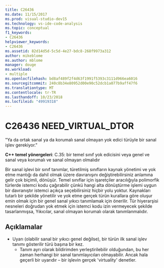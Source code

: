 ```yaml
---
title: C26436
ms.date: 11/15/2017
ms.prod: visual-studio-dev15
ms.technology: vs-ide-code-analysis
ms.topic: conceptual
f1_keywords:
- C26436
helpviewer_keywords:
- C26436
ms.assetid: 82d14d5d-5c5d-4e27-bdc8-268f9973a312
author: mikeblome
ms.author: mblome
manager: douge
ms.workload:
- multiple
ms.openlocfilehash: bd8af489f2f4d63f1991f5393c3111d966ea6016
ms.sourcegitcommit: 240c8b34e80952d00e90c52dcb1a077b9aff47f6
ms.translationtype: MT
ms.contentlocale: tr-TR
ms.lasthandoff: 10/23/2018
ms.locfileid: "49919318"
---
```

# <a name="c26436-needvirtualdtor"></a>C26436 NEED_VIRTUAL_DTOR
"Ya da ortak sanal ya da korumalı sanal olmayan yok edici türüyle bir sanal işlev gerekiyor."

**C++ temel yönergeleri**: C.35: bir temel sınıf yok edicisini veya genel ve sanal veya korumalı ve sanal olmayan olmalıdır

Bir sanal işlevi bir sınıf tanımlar, türetilmiş sınıfların kaynak yönetimi ve yok etme mantığı da dahil olmak üzere davranışını değiştirebilirsiniz anlamına gelir çok biçimli, dönüşür. Temel sınıflar için işaretçiler aracılığıyla polimorfik türlerde istemci kodu çağırabilir çünkü hangi alta dönüştürme işlemi uygun bir davranıştır istemci açıkça seçebilirsiniz hiçbir yolu yoktur. Kaynakları tutarlı bir şekilde yönetilir ve yok etme gerçek türün kurallara göre oluşur emin olmak için bir genel sanal yıkıcı tanımlamak için önerilir. Tür hiyerarşisi nesneleri doğrudan yok etmek için istemci kodu izin vermeyecek şekilde tasarlanmışsa, Yıkıcılar, sanal olmayan korumalı olarak tanımlanmalıdır.

## <a name="remarks"></a>Açıklamalar
- Uyarı (olabilir sanal bir yıkıcı genel değilse), bir türün ilk sanal işlev tanımı gösterilir türü başına bir kez.
  -  Tanım ayrı olarak bildirimden yerleştirilebilir olduğundan, bu her zaman herhangi bir sanal tanımlayıcıları olmayabilir. Ancak hala geçerli bir uyarıdır – bir işlevin gerçek 'virtuality' denetler.
